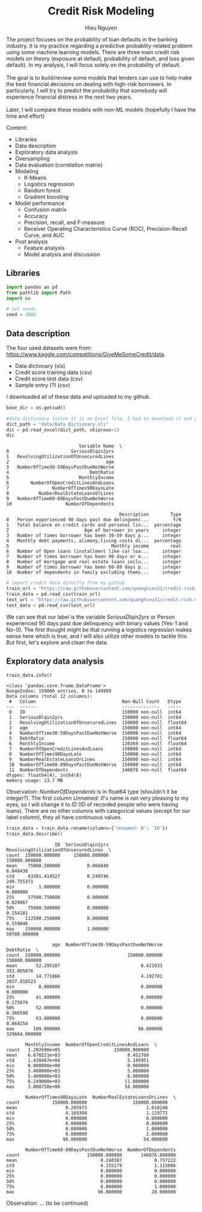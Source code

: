 <div class="cell markdown">

# <center> Credit Risk Modeling <center>

<center>

Hieu Nguyen <center>

</div>

<div class="cell markdown">

<div class="alert alert-block alert-info">
The project focuses on the probability of loan defaults in the banking industry. It is my practice regarding a predictive probablity-related problem using some machine learning models. There are three main credit risk models on theory (exposure at default, probability of default, and loss given default). In my analysis, I will focus solely on the probability of default. <br> <br> The goal is to build/review some models that lenders can use to help make the best financial decisions on dealing with high-risk borrowers. In particularly, I will try to predict the probability that somebody will experience financial distress in the next two years. <br><br> Later, I will compare these models with non-ML models (hopefully I have the time and effort)
</div>

</div>

<div class="cell markdown">

Content: <br>

  - Libraries
  - Data description
  - Exploratory data analysis
  - Oversampling
  - Data evaluation (correlation matrix)
  - Modeling
      - K-Means
      - Logistics regression
      - Random forest
      - Gradient boosting
  - Model performance
      - Confusion matrix
      - Accuracy
      - Precision, recall, and F-measure
      - Receiver Operating Characteristics Curve (ROC), Precision-Recall
        Curve, and AUC
  - Post analysis
      - Feature analysis
      - Model analysis and discussion

</div>

<div class="cell markdown">

## Libraries

</div>

<div class="cell code" data-execution_count="8">

``` python
import pandas as pd
from pathlib import Path
import os
```

</div>

<div class="cell code">

``` python
# set seeds
seed = 3001
```

</div>

<div class="cell markdown">

## Data description

</div>

<div class="cell markdown">

The four used datasets were from:
<https://www.kaggle.com/competitions/GiveMeSomeCredit/data>. <br>

  - Data dictionary (xls)
  - Credit score training data (csv)
  - Credit score test data (csv)
  - Sample entry (?) (csv)

I downloaded all of these data and uploaded to my github.

</div>

<div class="cell code" data-execution_count="18">

``` python
base_dir = os.getcwd()

#data dictionary (since it is an Excel file, I had to download it and process it locally in my machine)
dict_path = "data/Data Dictionary.xls"
dic = pd.read_excel(dict_path, skiprows=1)
dic
```

<div class="output execute_result" data-execution_count="18">

``` 
                           Variable Name  \
0                       SeriousDlqin2yrs   
1   RevolvingUtilizationOfUnsecuredLines   
2                                    age   
3   NumberOfTime30-59DaysPastDueNotWorse   
4                              DebtRatio   
5                          MonthlyIncome   
6        NumberOfOpenCreditLinesAndLoans   
7                NumberOfTimes90DaysLate   
8           NumberRealEstateLoansOrLines   
9   NumberOfTime60-89DaysPastDueNotWorse   
10                    NumberOfDependents   

                                          Description        Type  
0   Person experienced 90 days past due delinquenc...         Y/N  
1   Total balance on credit cards and personal lin...  percentage  
2                            Age of borrower in years     integer  
3   Number of times borrower has been 30-59 days p...     integer  
4   Monthly debt payments, alimony,living costs di...  percentage  
5                                      Monthly income        real  
6   Number of Open loans (installment like car loa...     integer  
7   Number of times borrower has been 90 days or m...     integer  
8   Number of mortgage and real estate loans inclu...     integer  
9   Number of times borrower has been 60-89 days p...     integer  
10  Number of dependents in family excluding thems...     integer  
```

</div>

</div>

<div class="cell code" data-execution_count="15">

``` python
# import credit data directly from my github
train_url = "https://raw.githubusercontent.com/quanghieu31/credit-risk-modeling/main/data/cs-training.csv?token=GHSAT0AAAAAABVGOACGNSFTT45LDTUSXEFGYZF3QEQ"
train_data = pd.read_csv(train_url)
test_url = "https://raw.githubusercontent.com/quanghieu31/credit-risk-modeling/main/data/cs-test.csv?token=GHSAT0AAAAAABVGOACH6TI5MZFFII5BFQWEYZF3AXA"
test_data = pd.read_csv(test_url)
```

</div>

<div class="cell markdown">

We can see that our label is the variable *SeriousDlqin2yrs* or Person
experienced 90 days past due delinquency with binary values (Yes-1 and
No-0). The first thought might be that running a logistics regression
makes sense here which is true, and I will also utilize other models to
tackle this. But first, let's explore and clean the data.

</div>

<div class="cell markdown">

## Exploratory data analysis

</div>

<div class="cell code" data-execution_count="29">

``` python
train_data.info()
```

<div class="output stream stdout">

    <class 'pandas.core.frame.DataFrame'>
    RangeIndex: 150000 entries, 0 to 149999
    Data columns (total 12 columns):
     #   Column                                Non-Null Count   Dtype  
    ---  ------                                --------------   -----  
     0   ID                                    150000 non-null  int64  
     1   SeriousDlqin2yrs                      150000 non-null  int64  
     2   RevolvingUtilizationOfUnsecuredLines  150000 non-null  float64
     3   age                                   150000 non-null  int64  
     4   NumberOfTime30-59DaysPastDueNotWorse  150000 non-null  int64  
     5   DebtRatio                             150000 non-null  float64
     6   MonthlyIncome                         120269 non-null  float64
     7   NumberOfOpenCreditLinesAndLoans       150000 non-null  int64  
     8   NumberOfTimes90DaysLate               150000 non-null  int64  
     9   NumberRealEstateLoansOrLines          150000 non-null  int64  
     10  NumberOfTime60-89DaysPastDueNotWorse  150000 non-null  int64  
     11  NumberOfDependents                    146076 non-null  float64
    dtypes: float64(4), int64(8)
    memory usage: 13.7 MB

</div>

</div>

<div class="cell markdown">

Observation: *NumberOfDependents* is in float64 type (shouldn't it be
integer?). The first column *Unnamed: 0*'s name is not very pleasing to
my eyes, so I will change it to *ID* (ID of recorded people who were
having loans). There are no other columns with categorical values
(except for our label column), they all have continuous values.

</div>

<div class="cell code" data-execution_count="25">

``` python
train_data = train_data.rename(columns={'Unnamed: 0': 'ID'})
train_data.describe()
```

<div class="output execute_result" data-execution_count="25">

``` 
                  ID  SeriousDlqin2yrs  RevolvingUtilizationOfUnsecuredLines  \
count  150000.000000     150000.000000                         150000.000000   
mean    75000.500000          0.066840                              6.048438   
std     43301.414527          0.249746                            249.755371   
min         1.000000          0.000000                              0.000000   
25%     37500.750000          0.000000                              0.029867   
50%     75000.500000          0.000000                              0.154181   
75%    112500.250000          0.000000                              0.559046   
max    150000.000000          1.000000                          50708.000000   

                 age  NumberOfTime30-59DaysPastDueNotWorse      DebtRatio  \
count  150000.000000                         150000.000000  150000.000000   
mean       52.295207                              0.421033     353.005076   
std        14.771866                              4.192781    2037.818523   
min         0.000000                              0.000000       0.000000   
25%        41.000000                              0.000000       0.175074   
50%        52.000000                              0.000000       0.366508   
75%        63.000000                              0.000000       0.868254   
max       109.000000                             98.000000  329664.000000   

       MonthlyIncome  NumberOfOpenCreditLinesAndLoans  \
count   1.202690e+05                    150000.000000   
mean    6.670221e+03                         8.452760   
std     1.438467e+04                         5.145951   
min     0.000000e+00                         0.000000   
25%     3.400000e+03                         5.000000   
50%     5.400000e+03                         8.000000   
75%     8.249000e+03                        11.000000   
max     3.008750e+06                        58.000000   

       NumberOfTimes90DaysLate  NumberRealEstateLoansOrLines  \
count            150000.000000                 150000.000000   
mean                  0.265973                      1.018240   
std                   4.169304                      1.129771   
min                   0.000000                      0.000000   
25%                   0.000000                      0.000000   
50%                   0.000000                      1.000000   
75%                   0.000000                      2.000000   
max                  98.000000                     54.000000   

       NumberOfTime60-89DaysPastDueNotWorse  NumberOfDependents  
count                         150000.000000       146076.000000  
mean                               0.240387            0.757222  
std                                4.155179            1.115086  
min                                0.000000            0.000000  
25%                                0.000000            0.000000  
50%                                0.000000            0.000000  
75%                                0.000000            1.000000  
max                               98.000000           20.000000  
```

</div>

</div>

<div class="cell markdown">

Observation: ... (to be continued)

</div>

<div class="cell code">

``` python
```

</div>
